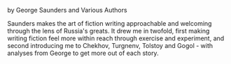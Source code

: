 by George Saunders and Various Authors

Saunders makes the art of fiction writing approachable and welcoming through the lens of Russia's greats. It drew me in twofold, first making writing fiction feel more within reach through exercise and experiment, and second introducing me to Chekhov, Turgnenv, Tolstoy and Gogol - with analyses from George to get more out of each story.
